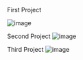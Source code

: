 First Project

![image](https://github.com/GeunH/Flutter-using-dart/assets/114638557/3f702144-f145-40a2-a361-62ac87819a4f)

Second Project
![image](https://github.com/GeunH/Flutter-using-dart/assets/114638557/07ac6749-3904-49fa-b082-3696d9999538)

Third Project
![image](https://github.com/GeunH/Flutter-using-dart/assets/114638557/76b6d013-5209-43e5-89ee-4bf514826a18)
